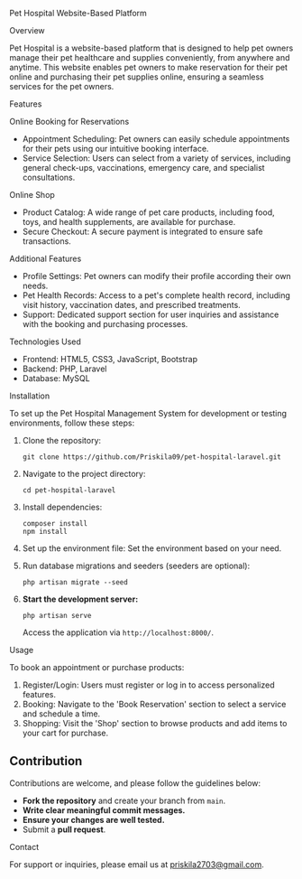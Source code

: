 Pet Hospital Website-Based Platform

Overview

Pet Hospital is a website-based platform that is designed to help pet owners manage their pet healthcare and supplies conveniently, from anywhere and anytime. This website enables pet owners to make reservation for their pet online and purchasing their pet supplies online, ensuring a seamless services for the pet owners.

Features

Online Booking for Reservations

-   Appointment Scheduling: Pet owners can easily schedule appointments for their pets using our intuitive booking interface.
-   Service Selection: Users can select from a variety of services, including general check-ups, vaccinations, emergency care, and specialist consultations.

Online Shop

-   Product Catalog: A wide range of pet care products, including food, toys, and health supplements, are available for purchase.
-   Secure Checkout: A secure payment is integrated to ensure safe transactions.

Additional Features

-   Profile Settings: Pet owners can modify their profile according their own needs.
-   Pet Health Records: Access to a pet's complete health record, including visit history, vaccination dates, and prescribed treatments.
-   Support: Dedicated support section for user inquiries and assistance with the booking and purchasing processes.

Technologies Used

-   Frontend: HTML5, CSS3, JavaScript, Bootstrap
-   Backend: PHP, Laravel
-   Database: MySQL

Installation

To set up the Pet Hospital Management System for development or testing environments, follow these steps:

1. Clone the repository:
    ```
    git clone https://github.com/Priskila09/pet-hospital-laravel.git
    ```
2. Navigate to the project directory:
    ```
    cd pet-hospital-laravel
    ```
3. Install dependencies:
    ```
    composer install
    npm install
    ```
4. Set up the environment file:
   Set the environment based on your need.

5. Run database migrations and seeders (seeders are optional):
    ```
    php artisan migrate --seed
    ```
6. **Start the development server:**
    ```
    php artisan serve
    ```
    Access the application via `http://localhost:8000/`.

Usage

To book an appointment or purchase products:

1. Register/Login: Users must register or log in to access personalized features.
2. Booking: Navigate to the 'Book Reservation' section to select a service and schedule a time.
3. Shopping: Visit the 'Shop' section to browse products and add items to your cart for purchase.

## Contribution

Contributions are welcome, and please follow the guidelines below:

-   **Fork the repository** and create your branch from `main`.
-   **Write clear meaningful commit messages.**
-   **Ensure your changes are well tested.**
-   Submit a **pull request**.

Contact

For support or inquiries, please email us at priskila2703@gmail.com.
